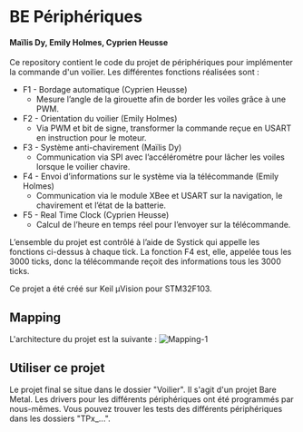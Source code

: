 # BE Périphériques
#### Maïlis Dy, Emily Holmes, Cyprien Heusse
Ce repository contient le code du projet de périphériques pour implémenter la commande d'un voilier.
Les différentes fonctions réalisées sont :
- F1 - Bordage automatique (Cyprien Heusse)
  - Mesure l’angle de la girouette afin de border les voiles grâce à une PWM.
- F2 - Orientation du voilier (Emily Holmes)
  - Via PWM et bit de signe, transformer la commande reçue en USART en instruction pour le moteur.
- F3 - Système anti-chavirement (Maïlis Dy)
  - Communication via SPI avec l’accéléromėtre pour lâcher les voiles lorsque le voilier chavire.
- F4 - Envoi d’informations sur le système via la télécommande (Emily Holmes)
  - Communication via le module XBee et USART sur la navigation, le chavirement et l’état de la batterie.
- F5 - Real Time Clock (Cyprien Heusse)
  - Calcul de l’heure en temps réel pour l’envoyer sur la télécommande.

L’ensemble du projet est contrôlé à l’aide de Systick qui appelle les fonctions ci-dessus à chaque tick. La fonction F4 est, elle, appelée tous les 3000 ticks, donc la télécommande reçoit des informations tous les 3000 ticks.

Ce projet a été créé sur Keil μVision pour STM32F103.

## Mapping
L'architecture du projet est la suivante :
![Mapping-1](https://user-images.githubusercontent.com/46382251/203351447-dd459ae1-9e70-4edb-9482-e1c2d52973bf.jpg)

## Utiliser ce projet
Le projet final se situe dans le dossier "Voilier".
Il s'agit d'un projet Bare Metal. Les drivers pour les différents périphériques ont été programmés par nous-mêmes. Vous pouvez trouver les tests des différents périphériques dans les dossiers "TPx_...".
